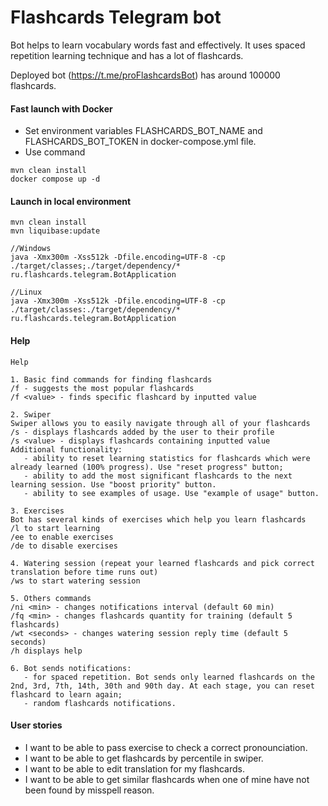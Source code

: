 # Flashcards Telegram bot
Bot helps to learn vocabulary words fast and effectively. It uses spaced repetition learning technique and has a lot of flashcards.

Deployed bot (https://t.me/proFlashcardsBot) has around 100000 flashcards.


#### Fast launch with Docker 
- Set environment variables FLASHCARDS_BOT_NAME and FLASHCARDS_BOT_TOKEN in docker-compose.yml file.
- Use command
```
mvn clean install
docker compose up -d
```

#### Launch in local environment  
```
mvn clean install
mvn liquibase:update

//Windows
java -Xmx300m -Xss512k -Dfile.encoding=UTF-8 -cp ./target/classes;./target/dependency/* ru.flashcards.telegram.BotApplication

//Linux
java -Xmx300m -Xss512k -Dfile.encoding=UTF-8 -cp ./target/classes:./target/dependency/* ru.flashcards.telegram.BotApplication
```

#### Help
```
Help

1. Basic find commands for finding flashcards
/f - suggests the most popular flashcards
/f <value> - finds specific flashcard by inputted value

2. Swiper
Swiper allows you to easily navigate through all of your flashcards
/s - displays flashcards added by the user to their profile
/s <value> - displays flashcards containing inputted value
Additional functionality:
   - ability to reset learning statistics for flashcards which were already learned (100% progress). Use "reset progress" button;
   - ability to add the most significant flashcards to the next learning session. Use "boost priority" button.
   - ability to see examples of usage. Use "example of usage" button.

3. Exercises
Bot has several kinds of exercises which help you learn flashcards
/l to start learning
/ee to enable exercises 
/de to disable exercises

4. Watering session (repeat your learned flashcards and pick correct translation before time runs out)
/ws to start watering session

5. Others commands
/ni <min> - changes notifications interval (default 60 min) 
/fq <min> - changes flashcards quantity for training (default 5 flashcards)
/wt <seconds> - changes watering session reply time (default 5 seconds)
/h displays help

6. Bot sends notifications:
   - for spaced repetition. Bot sends only learned flashcards on the 2nd, 3rd, 7th, 14th, 30th and 90th day. At each stage, you can reset flashcard to learn again;
   - random flashcards notifications.
```

#### User stories
  
- I want to be able to pass exercise to check a correct pronounciation.
- I want to be able to get flashcards by percentile in swiper.
- I want to be able to edit translation for my flashcards.
- I want to be able to get similar flashcards when one of mine have not been found by misspell reason.  

 
  
   
